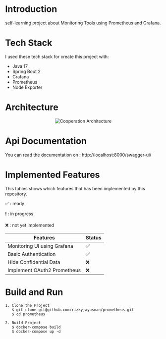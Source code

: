 # Introduction

self-learning project about Monitoring Tools using Prometheus and Grafana.

# Tech Stack

I used these tech stack for create this project with:
* Java 17
* Spring Boot 2
* Grafana
* Prometheus
* Node Exporter

# Architecture

<div align='center'>

![Cooperation Architecture](docs/architecture.png)

</div>

# Api Documentation

You can read the documentation on : http://localhost:8000/swagger-ui/

# Implemented Features

This tables shows which features that has been implemented by this repository.

:white_check_mark: : ready

:heavy_exclamation_mark: : in progress

:x: : not yet implemented

| Features                          | Status                              |
| --------------------------------- | ----------------------------------- |
| Monitoring UI using Grafana       |:white_check_mark:                  |
| Basic Authentication              | :white_check_mark:                  |
| Hide Confidential Data            | :x:                  |
| Implement OAuth2 Prometheus       | :x:                  |

# Build and Run

```
1. Clone the Project
   $ git clone git@github.com:rizkyjayusman/prometheus.git
   $ cd prometheus

2. Build Project
   $ docker-compose build
   $ docker-compose up -d
```
